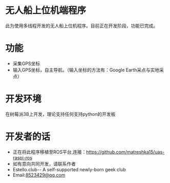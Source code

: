 # 无人船上位机端程序
此为使用多线程开发的无人船上位机程序。目前正在开发阶段，功能已完成。
# 功能
* 采集GPS坐标
* 输入GPS坐标，自主导航。（输入坐标的方法有：Google Earth采点与实地采点）
# 开发环境
在树莓派3B上开发，理论支持任何支持python的开发板
# 开发者的话
* 正在将此程序移植至ROS平台,连接：https://github.com/matreshka15/uas-raspi-ros
* 如有意向共同开发，请联系作者
* Estello.club-- A self-supported newly-born geek club
* Email:8523429@qq.com
